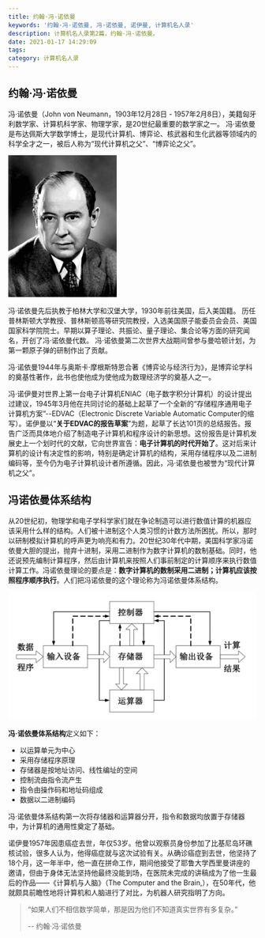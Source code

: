 ```yaml
---
title: 约翰·冯·诺依曼
keywords: '约翰·冯·诺依曼, 冯·诺依曼, 诺伊曼, 计算机名人录'
description: 计算机名人录第2篇，约翰·冯·诺依曼。
date: 2021-01-17 14:29:09
tags:
category: 计算机名人录
---
```



## 约翰·冯·诺依曼 

冯·诺依曼（John von Neumann，1903年12月28日 - 1957年2月8日），美籍匈牙利数学家、计算机科学家、物理学家，是20世纪最重要的数学家之一。 冯·诺依曼是布达佩斯大学数学博士，是现代计算机、博弈论、核武器和生化武器等领域内的科学全才之一，被后人称为“现代计算机之父”、“博弈论之父”。

![3b87e950352ac65ccbe52e41f3f2b21193138a24](20210117-john-von-neumann/3b87e950352ac65ccbe52e41f3f2b21193138a24.gif)

冯·诺依曼先后执教于柏林大学和汉堡大学，1930年前往美国，后入美国籍。 历任普林斯顿大学教授、普林斯顿高等研究院教授，入选美国原子能委员会会员、美国国家科学院院士。早期以算子理论、共振论、量子理论、集合论等方面的研究闻名，开创了冯·诺依曼代数。 冯·诺依曼第二次世界大战期间曾参与曼哈顿计划，为第一颗原子弹的研制作出了贡献。

冯·诺依曼1944年与奥斯卡·摩根斯特恩合著《博弈论与经济行为》，是博弈论学科的奠基性著作，此书也使他成为使他成为数理经济学的奠基人之一。

冯·诺伊曼对世界上第一台电子计算机ENIAC（电子数字积分计算机）的设计提出过建议，1945年3月他在共同讨论的基础上起草了一个全新的“存储程序通用电子计算机方案”--EDVAC（Electronic Discrete Variable Automatic Computer的缩写）。诺伊曼以“**关于EDVAC的报告草案**”为题，起草了长达101页的总结报告。报告广泛而具体地介绍了制造电子计算机和程序设计的新思想。这份报告是计算机发展史上一个划时代的文献，它向世界宣告：**电子计算机的时代开始了**。这对后来计算机的设计有决定性的影响，特别是确定计算机的结构，采用存储程序以及二进制编码等，至今仍为电子计算机设计者所遵循。因此，冯·诺依曼也被誉为“现代计算机之父”。

## 冯诺依曼体系结构

从20世纪初，物理学和电子学科学家们就在争论制造可以进行数值计算的机器应该采用什么样的结构。人们被十进制这个人类习惯的计数方法所困扰。所以，那时以研制模拟计算机的呼声更为响亮和有力。20世纪30年代中期，美国科学家冯诺依曼大胆的提出，抛弃十进制，采用二进制作为数字计算机的数制基础。同时，他还说预先编制计算程序，然后由计算机来按照人们事前制定的计算顺序来执行数值计算工作。冯诺依曼理论的要点是：**数字计算机的数制采用二进制；计算机应该按照程序顺序执行**。人们把冯诺依曼的这个理论称为冯诺依曼体系结构。

![img](20210117-john-von-neumann/format.png)

**冯·诺依曼体系结构**定义如下：

* 以运算单元为中心
* 采用存储程序原理
* 存储器是按地址访问、线性编址的空间
* 控制流由指令流产生
* 指令由操作码和地址码组成
* 数据以二进制编码

冯·诺依曼体系结构第一次将存储器和运算器分开，指令和数据均放置于存储器中，为计算机的通用性奠定了基础。

诺伊曼1957年因患癌症去世，年仅53岁。他曾以观察员身份参加了比基尼岛环礁核试验，很多人认为，他得癌症就与这次试验有关。从确诊癌症到去世，他坚持了18个月，这一年半中，他一直在拼命工作，期间他接受了耶鲁大学西里曼讲座的邀请，但由于身体无法坚持他最终没能到场，在医院未完成的讲稿成为了他一生最后的作品——《计算机与人脑》（The Computer and the Brain,），在50年代，他就颇具前瞻性地将计算机和人脑进行了对比，为机器人研究指明了方向。

> “如果人们不相信数学简单，那是因为他们不知道真实世界有多复杂。”
>
> -- 约翰·冯·诺依曼